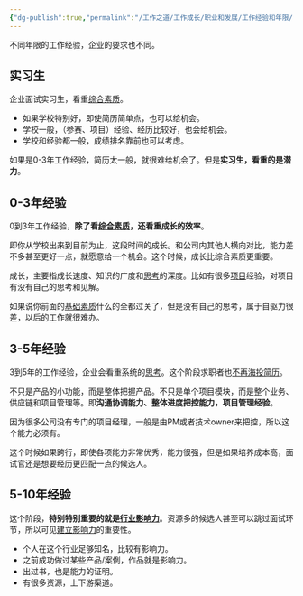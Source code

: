 ```yaml
---
{"dg-publish":true,"permalink":"/工作之道/工作成长/职业和发展/工作经验和年限/"}
---
```


不同年限的工作经验，企业的要求也不同。

## 实习生

企业面试实习生，看重[综合素质](综合素质.md)。

- 如果学校特别好，即使简历简单点，也可以给机会。
- 学校一般，（参赛、项目）经验、经历比较好，也会给机会。
- 学校和经验都一般，成绩排名靠前也可以考虑。

如果是0-3年工作经验，简历太一般，就很难给机会了。但是**实习生，看重的是潜力**。

## 0-3年经验

0到3年工作经验，**除了看[综合素质](综合素质.md)，还看重成长的效率**。

即你从学校出来到目前为止，这段时间的成长。和公司内其他人横向对比，能力差不多甚至更好一点，就愿意给一个机会。这个时候，成长比综合素质更重要。

成长，主要指成长速度、知识的广度和[思考](积极思考.md)的深度。比如有很多[项目](相关案例.md)经验，对项目有没有自己的思考和见解。

如果说你前面的[基础素质](岗位匹配.md)什么的全都过关了，但是没有自己的思考，属于自驱力很差，以后的工作就很难办。

## 3-5年经验

3到5年的工作经验，企业会看重系统的[思考](积极思考.md)。这个阶段求职者也[不再海投简历](不再海投简历.md)。

不只是产品的小功能，而是整体把握产品。不只是单个项目模块，而是整个业务、供应链和项目管理等。即**沟通协调能力、整体进度把控能力，项目管理经验**。

因为很多公司没有专门的项目经理，一般是由PM或者技术owner来把控，所以这个能力必须有。

这个时候如果跨行，即使各项能力非常优秀，能力很强，但是如果培养成本高，面试官还是想要经历更匹配一点的候选人。

## 5-10年经验

这个阶段，**特别特别重要的就是[行业影响力](建立影响力.md)**。资源多的候选人甚至可以跳过面试环节，所以可见[建立影响力](建立影响力.md)的重要性。

- 个人在这个行业足够知名，比较有影响力。
- 之前成功做过某些产品/案例，作品就是影响力。
- 出过书，也是能力的证明。
- 有很多资源，上下游渠道。



